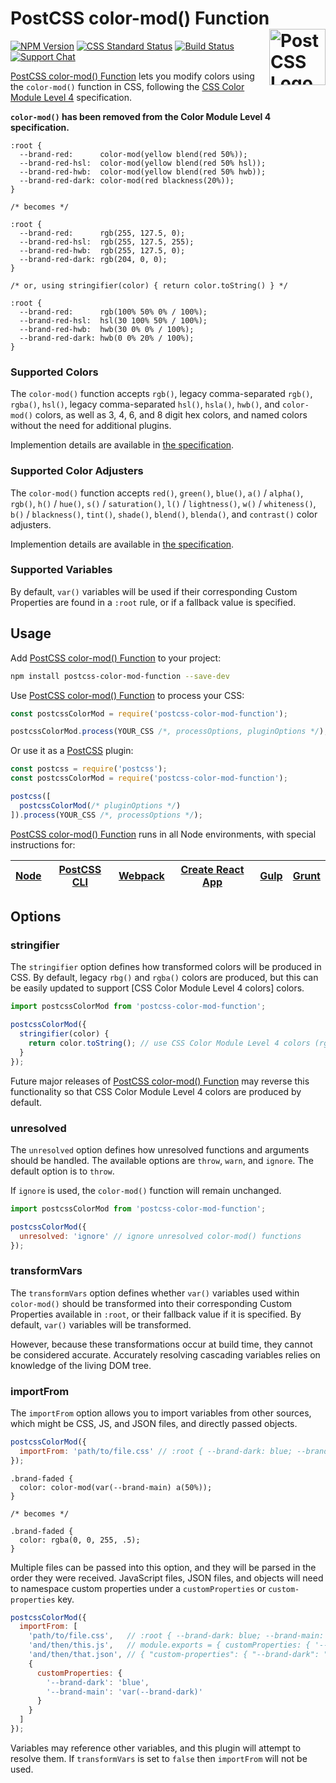 # PostCSS color-mod() Function [<img src="https://postcss.github.io/postcss/logo.svg" alt="PostCSS Logo" width="90" height="90" align="right">][postcss]

[![NPM Version][npm-img]][npm-url]
[![CSS Standard Status][css-img]][css-url]
[![Build Status][cli-img]][cli-url]
[![Support Chat][git-img]][git-url]

[PostCSS color-mod() Function] lets you modify colors using the `color-mod()`
function in CSS, following the [CSS Color Module Level 4] specification.

**`color-mod()` has been removed from the Color Module Level 4 specification.**

```pcss
:root {
  --brand-red:      color-mod(yellow blend(red 50%));
  --brand-red-hsl:  color-mod(yellow blend(red 50% hsl));
  --brand-red-hwb:  color-mod(yellow blend(red 50% hwb));
  --brand-red-dark: color-mod(red blackness(20%));
}

/* becomes */

:root {
  --brand-red:      rgb(255, 127.5, 0);
  --brand-red-hsl:  rgb(255, 127.5, 255);
  --brand-red-hwb:  rgb(255, 127.5, 0);
  --brand-red-dark: rgb(204, 0, 0);
}

/* or, using stringifier(color) { return color.toString() } */

:root {
  --brand-red:      rgb(100% 50% 0% / 100%);
  --brand-red-hsl:  hsl(30 100% 50% / 100%);
  --brand-red-hwb:  hwb(30 0% 0% / 100%);
  --brand-red-dark: hwb(0 0% 20% / 100%);
}
```

### Supported Colors

The `color-mod()` function accepts `rgb()`, legacy comma-separated `rgb()`,
`rgba()`, `hsl()`, legacy comma-separated `hsl()`, `hsla()`, `hwb()`, and
`color-mod()` colors, as well as 3, 4, 6, and 8 digit hex colors, and named
colors without the need for additional plugins.

Implemention details are available in
[the specification](https://drafts.csswg.org/css-color/#funcdef-color-mod).

### Supported Color Adjusters

The `color-mod()` function accepts `red()`, `green()`, `blue()`, `a()` /
`alpha()`, `rgb()`, `h()` / `hue()`, `s()` / `saturation()`, `l()` /
`lightness()`, `w()` / `whiteness()`, `b()` / `blackness()`, `tint()`,
`shade()`, `blend()`, `blenda()`, and `contrast()` color adjusters.

Implemention details are available in
[the specification](https://drafts.csswg.org/css-color/#typedef-color-adjuster).

### Supported Variables

By default, `var()` variables will be used if their corresponding Custom
Properties are found in a `:root` rule, or if a fallback value is specified.

## Usage

Add [PostCSS color-mod() Function] to your project:

```bash
npm install postcss-color-mod-function --save-dev
```

Use [PostCSS color-mod() Function] to process your CSS:

```js
const postcssColorMod = require('postcss-color-mod-function');

postcssColorMod.process(YOUR_CSS /*, processOptions, pluginOptions */);
```

Or use it as a [PostCSS] plugin:

```js
const postcss = require('postcss');
const postcssColorMod = require('postcss-color-mod-function');

postcss([
  postcssColorMod(/* pluginOptions */)
]).process(YOUR_CSS /*, processOptions */);
```

[PostCSS color-mod() Function] runs in all Node environments, with special instructions for:

| [Node](INSTALL.md#node) | [PostCSS CLI](INSTALL.md#postcss-cli) | [Webpack](INSTALL.md#webpack) | [Create React App](INSTALL.md#create-react-app) | [Gulp](INSTALL.md#gulp) | [Grunt](INSTALL.md#grunt) |
| --- | --- | --- | --- | --- | --- |

## Options

### stringifier

The `stringifier` option defines how transformed colors will be produced in CSS.
By default, legacy `rbg()` and `rgba()` colors are produced, but this can be
easily updated to support [CSS Color Module Level 4 colors] colors.

```js
import postcssColorMod from 'postcss-color-mod-function';

postcssColorMod({
  stringifier(color) {
    return color.toString(); // use CSS Color Module Level 4 colors (rgb, hsl, hwb)
  }
});
```

Future major releases of [PostCSS color-mod() Function] may reverse this
functionality so that CSS Color Module Level 4 colors are produced by default.

### unresolved

The `unresolved` option defines how unresolved functions and arguments should
be handled. The available options are `throw`, `warn`, and `ignore`. The
default option is to `throw`.

If `ignore` is used, the `color-mod()` function will remain unchanged.

```js
import postcssColorMod from 'postcss-color-mod-function';

postcssColorMod({
  unresolved: 'ignore' // ignore unresolved color-mod() functions
});
```

### transformVars

The `transformVars` option defines whether `var()` variables used within
`color-mod()` should be transformed into their corresponding Custom Properties
available in `:root`, or their fallback value if it is specified. By default,
`var()` variables will be transformed.

However, because these transformations occur at build time, they cannot be
considered accurate. Accurately resolving cascading variables relies on
knowledge of the living DOM tree.

### importFrom

The `importFrom` option allows you to import variables from other sources,
which might be CSS, JS, and JSON files, and directly passed objects.

```js
postcssColorMod({
  importFrom: 'path/to/file.css' // :root { --brand-dark: blue; --brand-main: var(--brand-dark); }
});
```

```pcss
.brand-faded {
  color: color-mod(var(--brand-main) a(50%));
}

/* becomes */

.brand-faded {
  color: rgba(0, 0, 255, .5);
}
```

Multiple files can be passed into this option, and they will be parsed in the
order they were received. JavaScript files, JSON files, and objects will need
to namespace custom properties under a `customProperties` or
`custom-properties` key.

```js
postcssColorMod({
  importFrom: [
    'path/to/file.css',   // :root { --brand-dark: blue; --brand-main: var(--brand-dark); }
    'and/then/this.js',   // module.exports = { customProperties: { '--brand-dark': 'blue', '--brand-main': 'var(--brand-dark)' } }
    'and/then/that.json', // { "custom-properties": { "--brand-dark": "blue", "--brand-main": "var(--brand-dark)" } }
    {
      customProperties: {
        '--brand-dark': 'blue',
        '--brand-main': 'var(--brand-dark)'
      }
    }
  ]
});
```

Variables may reference other variables, and this plugin will attempt to
resolve them. If `transformVars` is set to `false` then `importFrom` will not
be used.

[cli-img]: https://img.shields.io/travis/jonathantneal/postcss-color-mod-function.svg
[cli-url]: https://travis-ci.org/jonathantneal/postcss-color-mod-function
[css-img]: https://cssdb.org/badge/color-mod-function.svg
[css-url]: https://preset-env.cssdb.org/features#color-mod-function
[git-img]: https://img.shields.io/badge/support-chat-blue.svg
[git-url]: https://gitter.im/postcss/postcss
[npm-img]: https://img.shields.io/npm/v/postcss-color-mod-function.svg
[npm-url]: https://www.npmjs.com/package/postcss-color-mod-function

[CSS Color Module Level 4]: https://www.w3.org/TR/css-color-4/#funcdef-color-mod
[Gulp PostCSS]: https://github.com/postcss/gulp-postcss
[Grunt PostCSS]: https://github.com/nDmitry/grunt-postcss
[PostCSS]: https://github.com/postcss/postcss
[PostCSS color-mod() Function]: https://github.com/jonathantneal/postcss-color-mod-function
